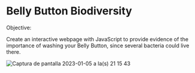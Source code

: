 # Belly Button Biodiversity

Objective:

Create an interactive webpage with JavaScript to provide evidence of the importance of washing your Belly Button, since several bacteria could live there.

![Captura de pantalla 2023-01-05 a la(s) 21 15 43](https://user-images.githubusercontent.com/113866707/210922949-bd9f8efa-ddef-4504-af94-fe232631a14d.png)

